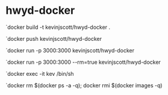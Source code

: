 # hwyd-docker

`docker build -t kevinjscott/hwyd-docker .

`docker push kevinjscott/hwyd-docker

`docker run -p 3000:3000 kevinjscott/hwyd-docker

`docker run -p 3000:3000 --rm=true kevinjscott/hwyd-docker

`docker exec -it kev /bin/sh

`docker rm $(docker ps -a -q); docker rmi $(docker images -q)


